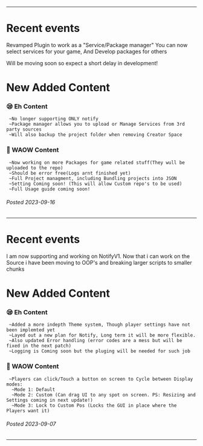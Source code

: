 ---------------------
# Recent events
Revamped Plugin to work as a "Service/Package manager"
You can now select services for your game, And Develop packages for others

Will be moving soon so expect a short delay in development!

# New Added Content
### :sleepy: Eh Content
```
 ~No longer supporting ONLY notify
 ~Package manager allows you to upload or Manage Services from 3rd party sources
 ~Will also backup the project folder when removing Creator Space
```
### :tada: WAOW Content
```
 ~Now working on more Packages for game related stuff(They wull be uploaded to the repo)
 ~Should be error free(Logs arnt finished yet)
 ~Full Project managment, including Bundling projects into JSON
 ~Setting Coming soon! (This will allow Custom repo's to be used)
 ~Full Usage guide coming soon!
```
###### Posted 2023-09-16
------------------------------------------
# Recent events
I am now supporting and working on NotifyV1.
Now that i can work on the Source i have been moving to OOP's and breaking larger scripts to smaller chunks

# New Added Content
### :sleepy: Eh Content
```
 ~Added a more indepth Theme system, Though player settings have not been implemted yet
 ~Layed out a new plan for Notify, Long term it will be more flexible.
 ~Also updated Error handling (error codes are a mess but will be fixed in the next patch)
 ~Logging is Coming soon but the pluging will be needed for such job
```
### :tada: WAOW Content
```
 ~Players can click/Touch a button on screen to Cycle between Display modes:
  ~Mode 1: Default
  ~Mode 2: Custom (Can drag UI to any spot on screen. PS: Resizing and Settings coming in next update!)
  ~Mode 3: Lock to Custom Pos (Locks the GUI in place where the Players want it)
```
###### Posted 2023-09-07
---------------------
